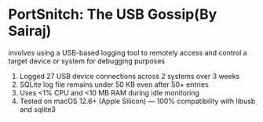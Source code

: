 # PortSnitch: The USB Gossip(By Sairaj)
involves using a USB-based logging tool to remotely access and control a target device or system for debugging purposes

1. Logged 27 USB device connections across 2 systems over 3 weeks
2. SQLite log file remains under 50 KB even after 50+ entries
3. Uses <1% CPU and <10 MB RAM during idle monitoring
4. Tested on macOS 12.6+ (Apple Silicon) — 100% compatibility with libusb and sqlite3

